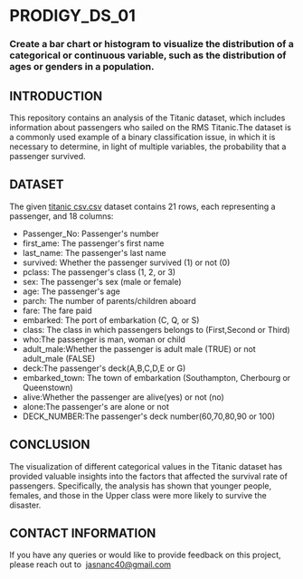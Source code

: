# PRODIGY_DS_01
### Create a bar chart or histogram to visualize the distribution of a categorical or continuous variable, such as the distribution of ages or genders in a population.


## INTRODUCTION
This repository contains an analysis of the Titanic dataset, which includes information about passengers who sailed on the RMS Titanic.The dataset is a commonly used example of a binary classification issue, in which it is necessary to determine, in light of multiple variables, the probability that a passenger survived.


## DATASET
The given [titanic csv.csv](https://github.com/JasnaNC/PRODIGY_DS_01/commit/dfb33826e94bab9d1c05facec3111fe50dfdc207) dataset  contains 21 rows, each representing a passenger, and 18 columns:

- Passenger_No: Passenger's number
- first_ame: The passenger's first name
- last_name: The passenger's last name
- survived: Whether the passenger survived (1) or not (0)
- pclass: The passenger's class (1, 2, or 3)
- sex: The passenger's sex (male or female)
- age: The passenger's age
- parch: The number of parents/children aboard
- fare: The fare paid
- embarked: The port of embarkation (C, Q, or S)
- class: The class in which passengers belongs to (First,Second or Third)
- who:The passenger is man, woman or child
- adult_male:Whether the passenger is adult male (TRUE) or not adult_male (FALSE)
- deck:The passenger's deck(A,B,C,D,E or G)
- embarked_town: The town of embarkation (Southampton, Cherbourg or Queenstown)
- alive:Whether the passenger  are alive(yes) or not (no)
- alone:The passenger's are alone or not
- DECK_NUMBER:The passenger's deck number(60,70,80,90 or 100)


## CONCLUSION
The visualization of different categorical values in the Titanic dataset has provided valuable insights into the factors that affected the survival rate of passengers. Specifically, the analysis has shown that younger people, females, and those in the Upper class were more likely to survive the disaster.


## CONTACT INFORMATION
If you have any queries or would like to provide feedback on this project, please reach out to 
jasnanc40@gmail.com
